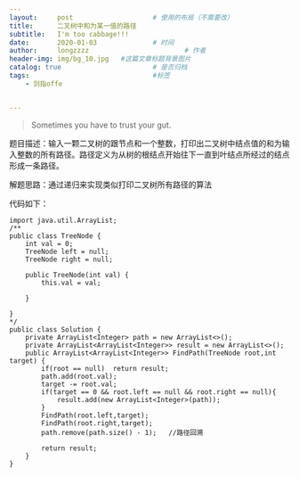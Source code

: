 ```yaml
---
layout:     post   				    # 使用的布局（不需要改）
title:      二叉树中和为某一值的路径
subtitle:   I'm too cabbage!!!
date:       2020-01-03 				# 时间
author:     longzzzz						# 作者
header-img: img/bg_10.jpg 	#这篇文章标题背景图片
catalog: true 						# 是否归档
tags:								#标签
    - 剑指offe


---
```


>Sometimes you have to trust your gut.



题目描述：输入一颗二叉树的跟节点和一个整数，打印出二叉树中结点值的和为输入整数的所有路径。路径定义为从树的根结点开始往下一直到叶结点所经过的结点形成一条路径。

解题思路：通过递归来实现类似打印二叉树所有路径的算法

代码如下：

```
import java.util.ArrayList;
/**
public class TreeNode {
    int val = 0;
    TreeNode left = null;
    TreeNode right = null;

    public TreeNode(int val) {
        this.val = val;

    }

}
*/
public class Solution {
    private ArrayList<Integer> path = new ArrayList<>();
    private ArrayList<ArrayList<Integer>> result = new ArrayList<>();
    public ArrayList<ArrayList<Integer>> FindPath(TreeNode root,int target) {
        if(root == null)  return result;
        path.add(root.val);
        target -= root.val;
        if(target == 0 && root.left == null && root.right == null){
            result.add(new ArrayList<Integer>(path));
        }
        FindPath(root.left,target);
        FindPath(root.right,target);
        path.remove(path.size() - 1);   //路径回溯
        
        return result;
    }
}
```